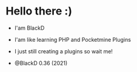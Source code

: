 # Hello there :)
- I'am BlackD
- I'am like learning PHP and Pocketmine Plugins
- I just still creating a plugins so wait me!

- @BlackD 0.36 (2021)

<!---
BlackD36/BlackD36 is a ✨ special ✨ repository because its `README.md` (this file) appears on your GitHub profile.
You can click the Preview link to take a look at your changes.
--->
